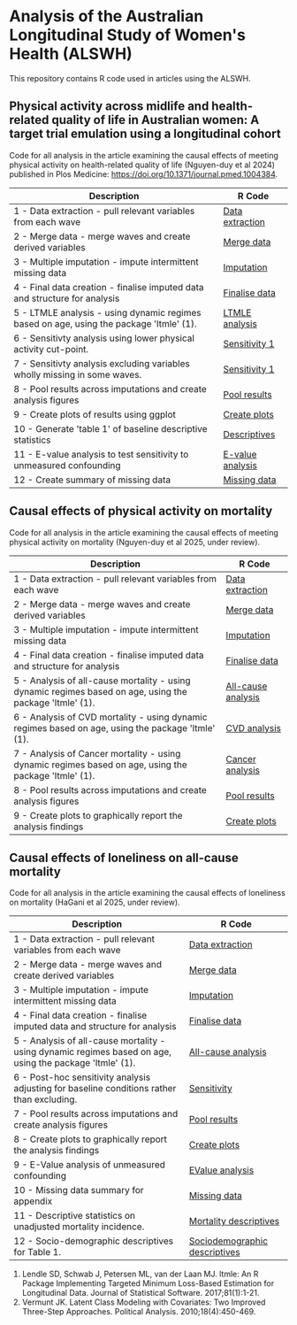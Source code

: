 # Analysis of the Australian Longitudinal Study of Women's Health (ALSWH)

This repository contains R code used in articles using the ALSWH.

## Physical activity across midlife and health-related quality of life in Australian women: A target trial emulation using a longitudinal cohort
Code for all analysis in the article examining the causal effects of meeting physical activity on health-related quality of life (Nguyen-duy et al 2024) published in Plos Medicine: https://doi.org/10.1371/journal.pmed.1004384.

| Description | R Code |
| --- | --- |
| 1 - Data extraction - pull relevant variables from each wave | [Data extraction](Code/2024/1_Data_Extraction.R) |
| 2 - Merge data - merge waves and create derived variables | [Merge data](Code/2024/2_Data_Merge.R) |
| 3 - Multiple imputation - impute intermittent missing data | [Imputation](Code/2024/3_Multiple_Imputation.R) |
| 4 - Final data creation - finalise imputed data and structure for analysis | [Finalise data](Code/2024/4_Data_Finalise.R) |
| 5 - LTMLE analysis - using dynamic regimes based on age, using the package 'ltmle' (1). | [LTMLE analysis](Code/2024/5_Dynamic_Regimes.R) |
| 6 - Sensitivty analysis using lower physical activity cut-point. | [Sensitivity 1](Code/2024/6_Dynamic_Regimes_Sensitivity1.R) |
| 7 - Sensitivty analysis excluding variables wholly missing in some waves. | [Sensitivity 1](Code/2024/7_Dynamic_Regimes_Sensitivity2.R) |
| 8 - Pool results across imputations and create analysis figures | [Pool results](Code/2024/8_Pool_Results.R) |
| 9 - Create plots of results using ggplot | [Create plots](Code/2024/9_Create_Plots.R) |
| 10 - Generate 'table 1' of baseline descriptive statistics | [Descriptives](Code/2024/10_Descriptive_Statistics.R) |
| 11 - E-value analysis to test sensitivity to unmeasured confounding | [E-value analysis](Code/2024/11_EValue_Analysis.R) |
| 12 - Create summary of missing data | [Missing data](Code/2024/12_Missing_data_summary.R) |

## Causal effects of physical activity on mortality
Code for all analysis in the article examining the causal effects of meeting physical activity on mortality (Nguyen-duy et al 2025, under review).

| Description | R Code |
| --- | --- |
| 1 - Data extraction - pull relevant variables from each wave | [Data extraction](Code/2025a/1_Data_Extraction.R) |
| 2 - Merge data - merge waves and create derived variables | [Merge data](Code/2025a/2_Data_Merge.R) |
| 3 - Multiple imputation - impute intermittent missing data | [Imputation](Code/2025a/3_Multiple_Imputation.R) |
| 4 - Final data creation - finalise imputed data and structure for analysis | [Finalise data](Code/2025a/4_Data_Finalise.R) |
| 5 - Analysis of all-cause mortality - using dynamic regimes based on age, using the package 'ltmle' (1). | [All-cause analysis](Code/2025a/5_All_cause_analysis.R) |
| 6 - Analysis of CVD mortality - using dynamic regimes based on age, using the package 'ltmle' (1). | [CVD analysis](Code/2025a/6_CVD_analysis.R) |
| 7 - Analysis of Cancer mortality - using dynamic regimes based on age, using the package 'ltmle' (1). | [Cancer analysis](Code/2025a/7_cancer_analysis.R) |
| 8 - Pool results across imputations and create analysis figures | [Pool results](Code/2025a/8_Pool_Results.R) |
| 9 - Create plots to graphically report the analysis findings | [Create plots](Code/2025a/9_Create_Plots.R) |

## Causal effects of loneliness on all-cause mortality
Code for all analysis in the article examining the causal effects of loneliness on mortality (HaGani et al 2025, under review).

| Description | R Code |
| --- | --- |
| 1 - Data extraction - pull relevant variables from each wave | [Data extraction](Code/2025b/1_ALSWH_Extraction.R) |
| 2 - Merge data - merge waves and create derived variables | [Merge data](Code/2025b/2_Merge_code.R) |
| 3 - Multiple imputation - impute intermittent missing data | [Imputation](Code/2025b/3_Multiple_Imputation.R) |
| 4 - Final data creation - finalise imputed data and structure for analysis | [Finalise data](Code/2025b/4_Data_Finalise.R) |
| 5 - Analysis of all-cause mortality - using dynamic regimes based on age, using the package 'ltmle' (1). | [All-cause analysis](Code/2025b/5_All_cause_analysis.R) |
| 6 - Post-hoc sensitivity analysis adjusting for baseline conditions rather than excluding. | [Sensitivity](Code/2025b/6_Post-hoc_sensitivity.R) |
| 7 - Pool results across imputations and create analysis figures | [Pool results](Code/2025b/7_Pool_Results.R) |
| 8 - Create plots to graphically report the analysis findings | [Create plots](Code/2025b/8_Create_Plots.R) |
| 9 - E-Value analysis of unmeasured confounding | [EValue analysis](Code/2025b/9_EValue_Analysis.R) |
| 10 - Missing data summary for appendix | [Missing data](Code/2025b/10_Missing_data_summary.R) |
| 11 - Descriptive statistics on unadjusted mortality incidence. | [Mortality descriptives](Code/2025b/11_Mortality_descriptives.R) |
| 12 - Socio-demographic descriptives for Table 1. | [Sociodemographic descriptives](Code/2025b/12_Socio_demographics.R) |

1. Lendle SD, Schwab J, Petersen ML, van der Laan MJ. ltmle: An R Package Implementing Targeted Minimum Loss-Based Estimation for Longitudinal Data. Journal of Statistical Software. 2017;81(1):1-21.
2. Vermunt JK. Latent Class Modeling with Covariates: Two Improved Three-Step Approaches. Political Analysis. 2010;18(4):450-469.

<!---
## Physical activity trajectories and associations with health-related quality of life
Code for all analysis in the article by Nguyen-duy et al 2024b.

| Description | R Code |
| --- | --- |
| 1 - Data extraction - pull relevant variables from each wave | [Data extraction](Code/2024b/1_Data_Extraction.R) |
| 2 - Multiple imputation - impute intermittent missing data | [Imputation](Code/2024b/2_Multiple_Imputation.R) |
| 3 - Final data creation - finalise imputed data and structure for analysis | [Finalise data](Code/2024b/3_Data_Finalise.R) |
| 4 - Data import - import imputed data into Stata for analysis | [Stata import](Code/2024b/4_Data_Import.do) |
| 5 - Assess model fit - check number of classes using information criteria | [Model fit](Code/2024b/5_Model_Fit.do) |
| 6 - Class probabilities - estimate class probabilities from best fitting model | [Class probabilities](Code/2024b/6_Class_Probabilities.do) |
| 7 - BCH Weights - estimate BCH weights based on BCH method (2). | [BCH Weights](Code/2024b/7_Calculate_BCH_Weights.do) |
| 8 - ML models - regress class membership on baseline covariates using ML method (2). | [ML Models](Code/2024b/8_Latent_Class_Regressions_ML.do) |
| 9 - BCH models - distal outcome models and regression of class membership on baseline covariates using BCH method (2). | [BCH Models](Code/2024b/9_Distal_Models_BCH.do) |
-->

